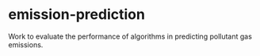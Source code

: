 # emission-prediction
Work to evaluate the performance of algorithms in predicting pollutant gas emissions.
